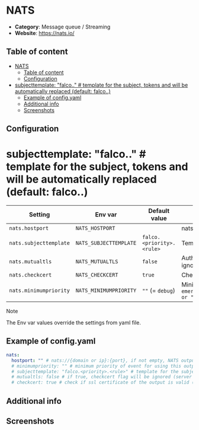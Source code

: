 # NATS

- **Category**: Message queue / Streaming
- **Website**: https://nats.io/

## Table of content

- [NATS](#nats)
  - [Table of content](#table-of-content)
  - [Configuration](#configuration)
- [subjecttemplate: "falco.." # template for the subject, tokens  and  will be automatically replaced (default: falco..)](#subjecttemplate-falco--template-for-the-subject-tokens--and--will-be-automatically-replaced-default-falco)
  - [Example of config.yaml](#example-of-configyaml)
  - [Additional info](#additional-info)
  - [Screenshots](#screenshots)

## Configuration

  # subjecttemplate: "falco.<priority>.<rule>" # template for the subject, tokens <priority> and <rule> will be automatically replaced (default: falco.<priority>.<rule>)


|        Setting         |        Env var         |       Default value       |                                                             Description                                                             |
| ---------------------- | ---------------------- | ------------------------- | ----------------------------------------------------------------------------------------------------------------------------------- |
| `nats.hostport`        | `NATS_HOSTPORT`        |                           | nats://{domain or ip}:{port}, if not empty, NATS output is **enabled**                                                              |
| `nats.subjecttemplate` | `NATS_SUBJECTTEMPLATE` | `falco.<priority>.<rule>` | Template for the subject, tokens <priority> and <rule> will be automatically replaced                                               |
| `nats.mutualtls`       | `NATS_MUTUALTLS`       | `false`                   | Authenticate to the output with TLS, if true, checkcert flag will be ignored (server cert will always be checked)                   |
| `nats.checkcert`       | `NATS_CHECKCERT`       | `true`                    | Check if ssl certificate of the output is valid                                                                                     |
| `nats.minimumpriority` | `NATS_MINIMUMPRIORITY` | `""` (= `debug`)          | Minimum priority of event for using this output, order is `emergency,alert,critical,error,warning,notice,informational,debug or ""` |

> [!NOTE]
The Env var values override the settings from yaml file.

## Example of config.yaml

```yaml
nats:
  hostport: "" # nats://{domain or ip}:{port}, if not empty, NATS output is enabled
  # minimumpriority: "" # minimum priority of event for using this output, order is emergency|alert|critical|error|warning|notice|informational|debug or "" (default)
  # subjecttemplate: "falco.<priority>.<rule>" # template for the subject, tokens <priority> and <rule> will be automatically replaced (default: falco.<priority>.<rule>)
  # mutualtls: false # if true, checkcert flag will be ignored (server cert will always be checked)
  # checkcert: true # check if ssl certificate of the output is valid (default: true)
```

## Additional info

## Screenshots
